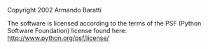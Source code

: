 Copyright 2002 Armando Baratti

The software is licensed according to the terms of the PSF (Python Software Foundation) license found here: http://www.python.org/psf/license/